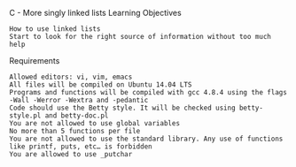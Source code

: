 C - More singly linked lists
Learning Objectives

    How to use linked lists
    Start to look for the right source of information without too much help

Requirements

    Allowed editors: vi, vim, emacs
    All files will be compiled on Ubuntu 14.04 LTS
    Programs and functions will be compiled with gcc 4.8.4 using the flags -Wall -Werror -Wextra and -pedantic
    Code should use the Betty style. It will be checked using betty-style.pl and betty-doc.pl
    You are not allowed to use global variables
    No more than 5 functions per file
    You are not allowed to use the standard library. Any use of functions like printf, puts, etc… is forbidden
    You are allowed to use _putchar
